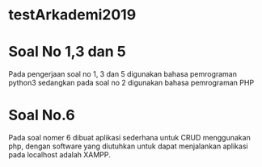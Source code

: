# testArkademi2019
# Soal No 1,3 dan 5
Pada pengerjaan soal no 1, 3 dan 5 digunakan bahasa pemrograman python3
sedangkan pada soal no 2 digunakan bahasa pemrograman PHP
# Soal No.6
Pada soal nomer 6 dibuat aplikasi sederhana untuk CRUD menggunakan php, dengan software yang diutuhkan untuk dapat menjalankan aplikasi pada localhost adalah XAMPP.
